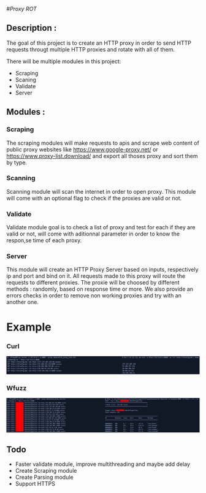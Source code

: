#*Proxy ROT*

## Description :

The goal of this project is to create an HTTP proxy in order to send HTTP requests througt multiple HTTP proxies and rotate with all of them.

There will be multiple modules in this project:

- Scraping
- Scaning
- Validate
- Server

## Modules :

### Scraping

The scraping modules will make requests to apis and scrape web content of public proxy websites like https://www.google-proxy.net/ or https://www.proxy-list.download/ and export all thoses proxy and sort them by type.

### Scanning

Scanning module will scan the internet in order to open proxy.
This module will come with an optional flag to check if the proxies are valid or not.

### Validate

Validate module goal is to check a list of proxy and test for each if they are valid or not, will come with aditionnal parameter in order to know the respon,se time of each proxy.

### Server

This module will create an HTTP Proxy Server based on inputs, respectively ip and port and bind on it.
All requests made to this proxy will route the requests to different proxies.
The proxie will be choosed by different methods : randomly, based on response time or more.
We also provide an errors checks in order to remove non working proxies and try with an another one.


# Example

### Curl
![](img/curl_example.png)

### Wfuzz
![](img/wfuzz_example.png)

## Todo

- Faster validate module, improve multithreading and maybe add delay
- Create Scraping module
- Create Parsing module
- Support HTTPS